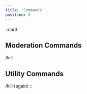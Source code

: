 ```yaml
---
title: 'Commands'
position: 8
---
```


::card
## Moderation Commands
/kill
## Utility Commands
/kill (again)
::